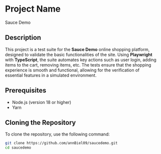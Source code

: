 # Project Name
Sauce Demo

## Description
This project is a test suite for the **Sauce Demo** online shopping platform, designed to validate the basic functionalities of the site. Using **Playwright** with **TypeScript**, the suite automates key actions such as user login, adding items to the cart, removing items, etc. The tests ensure that the shopping experience is smooth and functional, allowing for the verification of essential features in a simulated environment.

## Prerequisites
- Node.js (version 18 or higher)
- Yarn

## Cloning the Repository
To clone the repository, use the following command:

```bash
git clone https://github.com/annBiel09/saucedemo.git
cd saucedemo